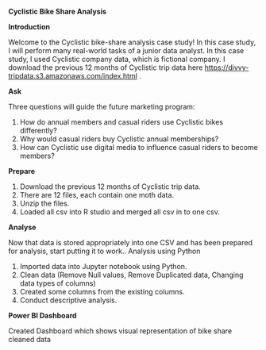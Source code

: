 **Cyclistic Bike Share Analysis**

 
**Introduction** 

Welcome to the Cyclistic bike-share analysis case study! In this case study, I will perform many real-world tasks of a junior data analyst.
In this case study,  I used Cyclistic  company data, which is fictional company. I download the previous 12 months of Cyclistic trip data here https://divvy-tripdata.s3.amazonaws.com/index.html .

**Ask**

Three questions will guide the future marketing program: 
1.	How do annual members and casual riders use Cyclistic bikes differently? 
2.	Why would casual riders buy Cyclistic annual memberships? 
3.	How can Cyclistic use digital media to influence casual riders to become members?


**Prepare**

1.	Download the previous 12 months of Cyclistic trip data. 
2.	There are 12 files, each contain one moth data.
3.	Unzip the files. 
4.	Loaded all csv into R studio and merged  all csv in to one csv.

**Analyse**

Now that data is stored appropriately into one CSV and has been prepared for analysis, start putting it to work..
Analysis using Python

1.	Imported data into Jupyter notebook using Python. 
2.	Clean data (Remove Null values, Remove Duplicated data, Changing data types of columns)
3.	Created some columns from the existing columns.
4.	Conduct descriptive analysis. 


**Power BI Dashboard**

Created Dashboard which shows visual representation of bike share cleaned data



